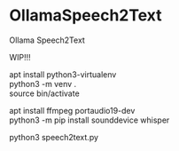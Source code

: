 # OllamaSpeech2Text
Ollama Speech2Text

WIP!!!  

apt install python3-virtualenv  
python3 -m venv .  
source bin/activate  

apt install ffmpeg portaudio19-dev  
python3 -m pip install sounddevice whisper  

python3 speech2text.py  
